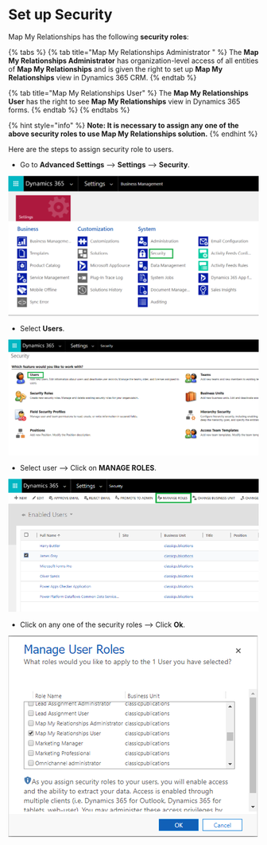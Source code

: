 # Set up Security

Map My Relationships has the following **security roles**:

{% tabs %}
{% tab title="Map My Relationships Administrator " %}
The **Map My Relationships Administrator** has organization-level access of all entities of **Map My Relationships** and is given the right to set up **Map My Relationships** view in Dynamics 365 CRM.
{% endtab %}

{% tab title="Map My Relationships User" %}
The **Map My Relationships User** has the right to see **Map My Relationships** view in Dynamics 365 forms.
{% endtab %}
{% endtabs %}

{% hint style="info" %}
**Note: It is necessary to assign any one of the above security roles to use Map My Relationships solution.**
{% endhint %}

Here are the steps to assign security role to users.

* Go to **Advanced Settings** --> **Settings** --> **Security**.

![](<../../.gitbook/assets/11 (8).png>)

* Select **Users**.

![](<../../.gitbook/assets/12 (7).png>)

* Select user --> Click on **MANAGE ROLES**.

![](<../../.gitbook/assets/13 (3).png>)

* Click on any one of the security roles --> Click **Ok**.

![](<../../.gitbook/assets/14 (6).png>)
